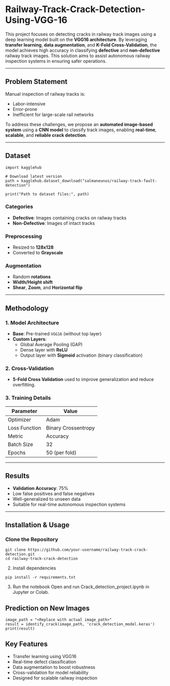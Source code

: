 # Railway-Track-Crack-Detection-Using-VGG-16

This project focuses on detecting cracks in railway track images using a deep learning model built on the **VGG16 architecture**. By leveraging **transfer learning**, **data augmentation**, and **K-Fold Cross-Validation**, the model achieves high accuracy in classifying **defective** and **non-defective** railway track images. This solution aims to assist autonomous railway inspection systems in ensuring safer operations.

---

## Problem Statement

Manual inspection of railway tracks is:

- Labor-intensive
- Error-prone
- Inefficient for large-scale rail networks

To address these challenges, we propose an **automated image-based system** using a **CNN model** to classify track images, enabling **real-time**, **scalable**, and **reliable crack detection**.

---

## Dataset
```
import kagglehub

# Download latest version
path = kagglehub.dataset_download("salmaneunus/railway-track-fault-detection")

print("Path to dataset files:", path)
```

### Categories

- **Defective**: Images containing cracks on railway tracks
- **Non-Defective**: Images of intact tracks

### Preprocessing

- Resized to **128x128**
- Converted to **Grayscale**

### Augmentation

- Random **rotations**
- **Width/Height shift**
- **Shear**, **Zoom**, and **Horizontal flip**

---

## Methodology

### 1️. Model Architecture

- **Base**: Pre-trained `VGG16` (without top layer)
- **Custom Layers**:
  - Global Average Pooling (GAP)
  - Dense layer with **ReLU**
  - Output layer with **Sigmoid** activation (binary classification)

### 2️. Cross-Validation

- **5-Fold Cross Validation** used to improve generalization and reduce overfitting.

### 3️. Training Details

| Parameter       | Value         |
|----------------|---------------|
| Optimizer      | Adam          |
| Loss Function  | Binary Crossentropy |
| Metric         | Accuracy      |
| Batch Size     | 32            |
| Epochs         | 50 (per fold) |

---

## Results

- **Validation Accuracy**: 75%
- Low false positives and false negatives
- Well-generalized to unseen data
- Suitable for real-time autonomous inspection systems

---

## Installation & Usage

### Clone the Repository

```
git clone https://github.com/your-username/railway-track-crack-detection.git
cd railway-track-crack-detection
```
2. Install dependencies
```
pip install -r requirements.txt
```
3. Run the notebook
Open and run Crack_detection_project.ipynb in Jupyter or Colab.

## Prediction on New Images
```
image_path = "<Replace with actual image_path>" 
result = identify_crack(image_path, 'crack_detection_model.keras')
print(result)
```
## Key Features
- Transfer learning using VGG16
- Real-time defect classification
- Data augmentation to boost robustness
- Cross-validation for model reliability
- Designed for scalable railway inspection


